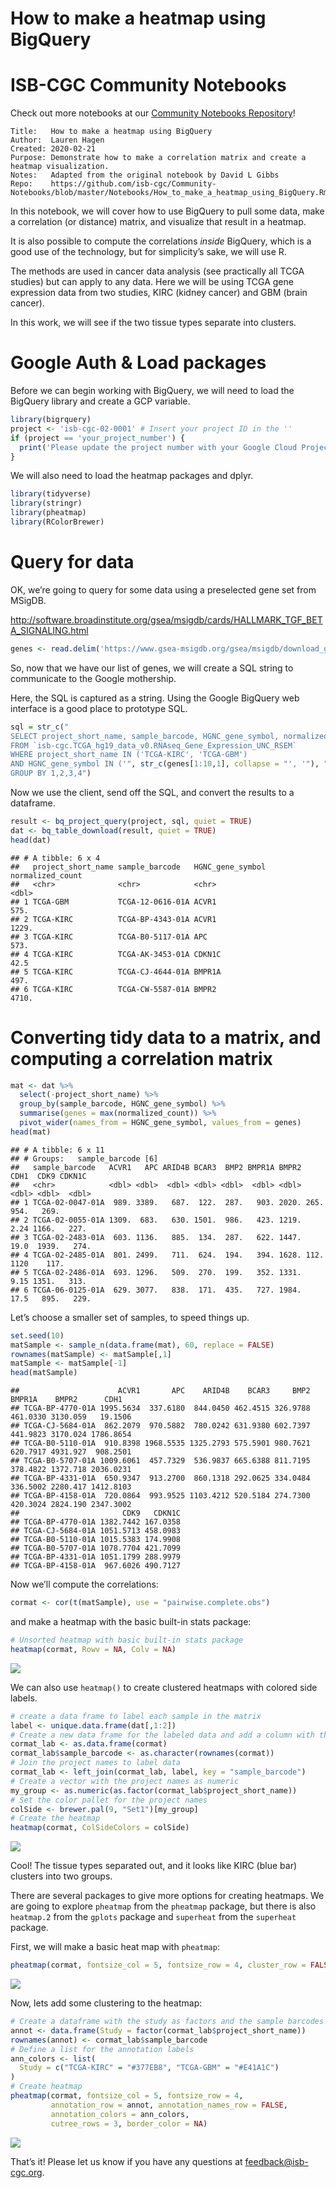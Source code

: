 How to make a heatmap using BigQuery
================

# ISB-CGC Community Notebooks

Check out more notebooks at our [Community Notebooks
Repository](https://github.com/isb-cgc/Community-Notebooks)\!

    Title:   How to make a heatmap using BigQuery 
    Author:  Lauren Hagen
    Created: 2020-02-21
    Purpose: Demonstrate how to make a correlation matrix and create a heatmap visualization.
    Notes:   Adapted from the original notebook by David L Gibbs
    Repo:    https://github.com/isb-cgc/Community-Notebooks/blob/master/Notebooks/How_to_make_a_heatmap_using_BigQuery.Rmd

In this notebook, we will cover how to use BigQuery to pull some data,
make a correlation (or distance) matrix, and visualize that result in a
heatmap.

It is also possible to compute the correlations *inside* BigQuery, which
is a good use of the technology, but for simplicity’s sake, we will use
R.

The methods are used in cancer data analysis (see practically all TCGA
studies) but can apply to any data. Here we will be using TCGA gene
expression data from two studies, KIRC (kidney cancer) and GBM (brain
cancer).

In this work, we will see if the two tissue types separate into
clusters.

# Google Auth & Load packages

Before we can begin working with BigQuery, we will need to load the
BigQuery library and create a GCP variable.

``` r
library(bigrquery)
project <- 'isb-cgc-02-0001' # Insert your project ID in the ''
if (project == 'your_project_number') {
  print('Please update the project number with your Google Cloud Project')
}
```

We will also need to load the heatmap packages and dplyr.

``` r
library(tidyverse)
library(stringr)
library(pheatmap)
library(RColorBrewer)
```

# Query for data

OK, we’re going to query for some data using a preselected gene set from
MSigDB.

<http://software.broadinstitute.org/gsea/msigdb/cards/HALLMARK_TGF_BETA_SIGNALING.html>

``` r
genes <- read.delim('https://www.gsea-msigdb.org/gsea/msigdb/download_geneset.jsp?geneSetName=HALLMARK_TGF_BETA_SIGNALING&fileType=txt', skip = 1)
```

So, now that we have our list of genes, we will create a SQL string to
communicate to the Google mothership.

Here, the SQL is captured as a string. Using the Google BigQuery web
interface is a good place to prototype SQL.

``` r
sql = str_c("
SELECT project_short_name, sample_barcode, HGNC_gene_symbol, normalized_count 
FROM `isb-cgc.TCGA_hg19_data_v0.RNAseq_Gene_Expression_UNC_RSEM`
WHERE project_short_name IN ('TCGA-KIRC', 'TCGA-GBM')
AND HGNC_gene_symbol IN ('", str_c(genes[1:10,1], collapse = "', '"), "') 
GROUP BY 1,2,3,4")
```

Now we use the client, send off the SQL, and convert the results to a
dataframe.

``` r
result <- bq_project_query(project, sql, quiet = TRUE)
dat <- bq_table_download(result, quiet = TRUE)
head(dat)
```

    ## # A tibble: 6 x 4
    ##   project_short_name sample_barcode   HGNC_gene_symbol normalized_count
    ##   <chr>              <chr>            <chr>                       <dbl>
    ## 1 TCGA-GBM           TCGA-12-0616-01A ACVR1                       575. 
    ## 2 TCGA-KIRC          TCGA-BP-4343-01A ACVR1                      1229. 
    ## 3 TCGA-KIRC          TCGA-B0-5117-01A APC                         573. 
    ## 4 TCGA-KIRC          TCGA-AK-3453-01A CDKN1C                       42.5
    ## 5 TCGA-KIRC          TCGA-CJ-4644-01A BMPR1A                      497. 
    ## 6 TCGA-KIRC          TCGA-CW-5587-01A BMPR2                      4710.

# Converting tidy data to a matrix, and computing a correlation matrix

``` r
mat <- dat %>%
  select(-project_short_name) %>%
  group_by(sample_barcode, HGNC_gene_symbol) %>%
  summarise(genes = max(normalized_count)) %>%
  pivot_wider(names_from = HGNC_gene_symbol, values_from = genes)
head(mat)
```

    ## # A tibble: 6 x 11
    ## # Groups:   sample_barcode [6]
    ##   sample_barcode   ACVR1   APC ARID4B BCAR3  BMP2 BMPR1A BMPR2   CDH1  CDK9 CDKN1C
    ##   <chr>            <dbl> <dbl>  <dbl> <dbl> <dbl>  <dbl> <dbl>  <dbl> <dbl>  <dbl>
    ## 1 TCGA-02-0047-01A  989. 3389.   687.  122.  287.   903. 2020. 265.    954.   269.
    ## 2 TCGA-02-0055-01A 1309.  683.   630. 1501.  986.   423. 1219.   2.24 1166.   227.
    ## 3 TCGA-02-2483-01A  603. 1136.   885.  134.  287.   622. 1447.  19.0  1939.   274.
    ## 4 TCGA-02-2485-01A  801. 2499.   711.  624.  194.   394. 1628. 112.   1120    117.
    ## 5 TCGA-02-2486-01A  693. 1296.   509.  270.  199.   352. 1331.   9.15 1351.   313.
    ## 6 TCGA-06-0125-01A  629. 3077.   838.  171.  435.   727. 1984.  17.5   895.   229.

Let’s choose a smaller set of samples, to speed things up.

``` r
set.seed(10)
matSample <- sample_n(data.frame(mat), 60, replace = FALSE)
rownames(matSample) <- matSample[,1]
matSample <- matSample[-1]
head(matSample)
```

    ##                      ACVR1       APC    ARID4B    BCAR3     BMP2   BMPR1A    BMPR2      CDH1
    ## TCGA-BP-4770-01A 1995.5634  337.6180  844.0450 462.4515 326.9788 461.0330 3130.059   19.1506
    ## TCGA-CJ-5684-01A  862.2079  970.5882  780.0242 631.9380 602.7397 441.9823 3170.024 1786.8654
    ## TCGA-B0-5110-01A  910.8398 1968.5535 1325.2793 575.5901 980.7621 620.7917 4931.927  908.2501
    ## TCGA-B0-5707-01A 1009.6061  457.7329  536.9837 665.6388 811.7195 378.4822 1372.718 2036.0231
    ## TCGA-BP-4331-01A  650.9347  913.2700  860.1318 292.0625 334.0484 336.5002 2280.417 1412.8103
    ## TCGA-BP-4158-01A  720.0864  993.9525 1103.4212 520.5184 274.7300 420.3024 2824.190 2347.3002
    ##                       CDK9   CDKN1C
    ## TCGA-BP-4770-01A 1382.7442 167.0358
    ## TCGA-CJ-5684-01A 1051.5713 458.0983
    ## TCGA-B0-5110-01A 1015.5383 174.9908
    ## TCGA-B0-5707-01A 1078.7704 421.7099
    ## TCGA-BP-4331-01A 1051.1799 288.9979
    ## TCGA-BP-4158-01A  967.6026 490.7127

Now we’ll compute the correlations:

``` r
cormat <- cor(t(matSample), use = "pairwise.complete.obs")
```

and make a heatmap with the basic built-in stats package:

``` r
# Unsorted heatmap with basic built-in stats package
heatmap(cormat, Rowv = NA, Colv = NA)
```

![](How_to_make_a_heatmap_using_BigQuery_files/figure-gfm/unnamed-chunk-9-1.png)<!-- -->

We can also use `heatmap()` to create clustered heatmaps with colored
side labels.

``` r
# create a data frame to label each sample in the matrix
label <- unique.data.frame(dat[,1:2])
# Create a new data frame for the labeled data and add a column with the sample_barcodes
cormat_lab <- as.data.frame(cormat)
cormat_lab$sample_barcode <- as.character(rownames(cormat))
# Join the project names to label data
cormat_lab <- left_join(cormat_lab, label, key = "sample_barcode")
# Create a vector with the project names as numeric
my_group <- as.numeric(as.factor(cormat_lab$project_short_name))
# Set the color pallet for the project names
colSide <- brewer.pal(9, "Set1")[my_group]
# Create the heatmap
heatmap(cormat, ColSideColors = colSide)
```

![](How_to_make_a_heatmap_using_BigQuery_files/figure-gfm/unnamed-chunk-10-1.png)<!-- -->

Cool\! The tissue types separated out, and it looks like KIRC (blue bar)
clusters into two groups.

There are several packages to give more options for creating heatmaps.
We are going to explore `pheatmap` from the `pheatmap` package, but
there is also `heatmap.2` from the `gplots` package and `superheat` from
the `superheat` package.

First, we will make a basic heat map with
`pheatmap`:

``` r
pheatmap(cormat, fontsize_col = 5, fontsize_row = 4, cluster_row = FALSE, cluster_cols = FALSE)
```

![](How_to_make_a_heatmap_using_BigQuery_files/figure-gfm/unnamed-chunk-11-1.png)<!-- -->

Now, lets add some clustering to the
heatmap:

``` r
# Create a dataframe with the study as factors and the sample barcodes as the row names
annot <- data.frame(Study = factor(cormat_lab$project_short_name))
rownames(annot) <- cormat_lab$sample_barcode
# Define a list for the annotation labels
ann_colors <- list(
  Study = c("TCGA-KIRC" = "#377EB8", "TCGA-GBM" = "#E41A1C")
)
# Create heatmap
pheatmap(cormat, fontsize_col = 5, fontsize_row = 4, 
         annotation_row = annot, annotation_names_row = FALSE,
         annotation_colors = ann_colors,
         cutree_rows = 3, border_color = NA)
```

![](How_to_make_a_heatmap_using_BigQuery_files/figure-gfm/unnamed-chunk-12-1.png)<!-- -->

That’s it\! Please let us know if you have any questions at
<feedback@isb-cgc.org>.
